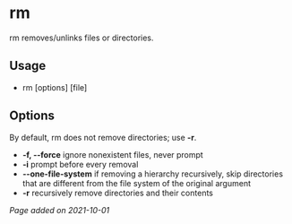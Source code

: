 # rm
rm removes/unlinks files or directories.

## Usage
- rm [options] [file]

## Options
By default, rm does not remove directories; use **-r**.

- **-f, --force** ignore nonexistent files, never prompt
- **-i** prompt before every removal
- **--one-file-system** if removing a hierarchy recursively, skip directories
that are different from the file system of the original argument
- **-r** recursively remove directories and their contents

*Page added on 2021-10-01*

